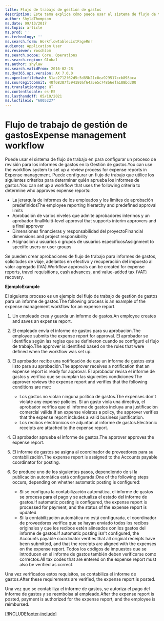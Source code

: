 ```yaml
---
title: Flujo de trabajo de gestión de gastos
description: Este tema explica cómo puede usar el sistema de flujo de trabajo en Microsoft Dynamics 365 Finance para configurar un proceso de revisión para los informes de gastos en la Gestión de gastos.
author: ShylaThompson
ms.date: 09/13/2017
ms.topic: article
ms.prod: ''
ms.technology: ''
ms.search.form: WorkflowtableListPageRnr
audience: Application User
ms.reviewer: roschlom
ms.search.scope: Core, Operations
ms.search.region: Global
ms.author: shylaw
ms.search.validFrom: 2016-02-28
ms.dyn365.ops.version: AX 7.0.0
ms.openlocfilehash: 51ac2712f62d5c5d85b21c0ea929517ccb893bca
ms.sourcegitcommit: 40f68387f594180af64a5e5c748b6efa188bd300
ms.translationtype: HT
ms.contentlocale: es-ES
ms.lasthandoff: 05/10/2021
ms.locfileid: "6005227"
---
```

# <a name="expense-management-workflow"></a><span data-ttu-id="d6596-103">Flujo de trabajo de gestión de gastos</span><span class="sxs-lookup"><span data-stu-id="d6596-103">Expense management workflow</span></span>

<span data-ttu-id="d6596-104">Puede usar el sistema de flujo de trabajo en para configurar un proceso de revisión para los informes de gastos en la Gestión de gastos.</span><span class="sxs-lookup"><span data-stu-id="d6596-104">You can use the workflow system to set up a review process for expense reports in Expense management.</span></span> <span data-ttu-id="d6596-105">Puede configurar un flujo de trabajo que utilice los siguientes criterios para determinar quién aprueba los informes de gastos:</span><span class="sxs-lookup"><span data-stu-id="d6596-105">You can set up a workflow that uses the following criteria to determine who approves expense reports:</span></span>

- <span data-ttu-id="d6596-106">La jerarquía de informes de los empleados y los límites de aprobación predefinidos</span><span class="sxs-lookup"><span data-stu-id="d6596-106">The employee reporting hierarchy and predefined approval limits</span></span>
- <span data-ttu-id="d6596-107">Aprobación de varios niveles que admite aprobadores interinos y un aprobador final</span><span class="sxs-lookup"><span data-stu-id="d6596-107">Multi-level approval that supports interim approvers and a final approver</span></span>
- <span data-ttu-id="d6596-108">Dimensiones financieras y responsabilidad del proyecto</span><span class="sxs-lookup"><span data-stu-id="d6596-108">Financial dimensions and project responsibility</span></span>
- <span data-ttu-id="d6596-109">Asignación a usuarios o grupos de usuarios específicos</span><span class="sxs-lookup"><span data-stu-id="d6596-109">Assignment to specific users or user groups</span></span>

<span data-ttu-id="d6596-110">Se pueden crear aprobaciones de flujo de trabajo para informes de gastos, solicitudes de viaje, adelantos en efectivo y recuperación del impuesto al valor agregado (IVA).</span><span class="sxs-lookup"><span data-stu-id="d6596-110">Workflow approvals can be created for expense reports, travel requisitions, cash advances, and value-added tax (VAT) recovery.</span></span>

<span data-ttu-id="d6596-111">**Ejemplo**</span><span class="sxs-lookup"><span data-stu-id="d6596-111">**Example**</span></span>

<span data-ttu-id="d6596-112">El siguiente proceso es un ejemplo del flujo de trabajo de gestión de gastos para un informe de gastos.</span><span class="sxs-lookup"><span data-stu-id="d6596-112">The following process is an example of the expense management workflow for an expense report.</span></span>

1. <span data-ttu-id="d6596-113">Un empleado crea y guarda un informe de gastos.</span><span class="sxs-lookup"><span data-stu-id="d6596-113">An employee creates and saves an expense report.</span></span>
2. <span data-ttu-id="d6596-114">El empleado envía el informe de gastos para su aprobación.</span><span class="sxs-lookup"><span data-stu-id="d6596-114">The employee submits the expense report for approval.</span></span> <span data-ttu-id="d6596-115">El aprobador se identifica según las reglas que se definieron cuando se configuró el flujo de trabajo.</span><span class="sxs-lookup"><span data-stu-id="d6596-115">The approver is identified based on the rules that were defined when the workflow was set up.</span></span>
3. <span data-ttu-id="d6596-116">El aprobador recibe una notificación de que un informe de gastos está listo para su aprobación.</span><span class="sxs-lookup"><span data-stu-id="d6596-116">The approver receives a notification that an expense report is ready for approval.</span></span> <span data-ttu-id="d6596-117">El aprobador revisa el informe de gastos y verifica que se cumplan las siguientes condiciones:</span><span class="sxs-lookup"><span data-stu-id="d6596-117">The approver reviews the expense report and verifies that the following conditions are met:</span></span>

    - <span data-ttu-id="d6596-118">Los gastos no violan ninguna política de gastos.</span><span class="sxs-lookup"><span data-stu-id="d6596-118">The expenses don't violate any expense policies.</span></span> <span data-ttu-id="d6596-119">Si un gasto viola una directiva, el aprobador verifica que el informe de gastos incluya una justificación comercial válida.</span><span class="sxs-lookup"><span data-stu-id="d6596-119">If an expense violates a policy, the approver verifies that the expense report includes a valid business justification.</span></span>
    - <span data-ttu-id="d6596-120">Los recibos electrónicos se adjuntan al informe de gastos.</span><span class="sxs-lookup"><span data-stu-id="d6596-120">Electronic receipts are attached to the expense report.</span></span>

4. <span data-ttu-id="d6596-121">El aprobador aprueba el informe de gastos.</span><span class="sxs-lookup"><span data-stu-id="d6596-121">The approver approves the expense report.</span></span>
5. <span data-ttu-id="d6596-122">El informe de gastos se asigna al coordinador de proveedores para su contabilización.</span><span class="sxs-lookup"><span data-stu-id="d6596-122">The expense report is assigned to the Accounts payable coordinator for posting.</span></span>
6. <span data-ttu-id="d6596-123">Se produce uno de los siguientes pasos, dependiendo de si la publicación automática está configurada:</span><span class="sxs-lookup"><span data-stu-id="d6596-123">One of the following steps occurs, depending on whether automatic posting is configured:</span></span>

    - <span data-ttu-id="d6596-124">Si se configura la contabilización automática, el informe de gastos se procesa para el pago y se actualiza el estado del informe de gastos.</span><span class="sxs-lookup"><span data-stu-id="d6596-124">If automatic posting is configured, the expense report is processed for payment, and the status of the expense report is updated.</span></span>
    - <span data-ttu-id="d6596-125">Si la contabilización automática no está configurada, el coordinador de proveedores verifica que se hayan enviado todos los recibos originales y que los recibos estén alineados con los gastos del informe de gastos.</span><span class="sxs-lookup"><span data-stu-id="d6596-125">If automatic posting isn't configured, the Accounts payable coordinator verifies that all original receipts have been submitted, and that the receipts are aligned with the expenses on the expense report.</span></span> <span data-ttu-id="d6596-126">Todos los códigos de impuestos que se introducen en el informe de gastos también deben verificarse como correctos.</span><span class="sxs-lookup"><span data-stu-id="d6596-126">All tax codes that are entered on the expense report must also be verified as correct.</span></span>

<span data-ttu-id="d6596-127">Una vez verificados estos requisitos, se contabiliza el informe de gastos.</span><span class="sxs-lookup"><span data-stu-id="d6596-127">After these requirements are verified, the expense report is posted.</span></span>

<span data-ttu-id="d6596-128">Una vez que se contabiliza el informe de gastos, se autoriza el pago del informe de gastos y se reembolsa al empleado.</span><span class="sxs-lookup"><span data-stu-id="d6596-128">After the expense report is posted, payment is authorized for the expense report, and the employee is reimbursed.</span></span>


[!INCLUDE[footer-include](../includes/footer-banner.md)]